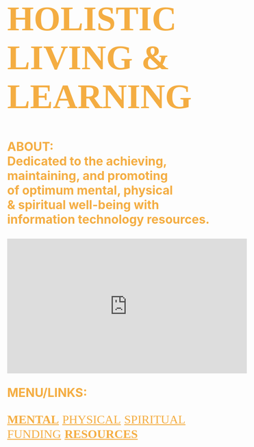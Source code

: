 <!DOCTYPE html>
<html lang="us-en">
	<head>
		<meta charset="UTF-8">
	</head>
	<body style="background-image:url(https://i.ytimg.com/vi/PYFiPerugzA/hqdefault.jpg);
		background-repeat:no-repeat;
		background-size:cover;
		background-position: center center;">
		<h1 style="font-family:serif;font-size:80px;color:#f4ad42;">
			HOLISTIC LIVING & LEARNING
                </h1>
		<p style="font-weight:bold;font-size:28px;color:#f4ad42;">
			ABOUT:<br>
	                Dedicated to the achieving,<br>
			maintaining, and promoting<br> 
			of optimum mental, physical<br>
			& spiritual well-being with<br> 
			information technology resources.
		</p>
		<iframe width="560" height="315" 
			src="https://www.youtube.com/embed/I2fsYFzQ3Sk" 
			frameborder="0" allowfullscreen>
		</iframe>
		<br>
		<p style="color:#f4ad42;font-size:28px;font-weight:bold;">
			MENU/LINKS:
		</p>
		<nav style="font-size:28px;">
			<a style="font-family:serif;font-weight:bold;color:#f4ad42;text-decoration:underline" 
			href="http://www.mooc-list.com/" target="_blank">MENTAL</a>
			<a style="font-family:serif;font-weight-bold;color:#f4ad42;text-decoration:underline" 								href="http://www.webmd.com/" target="_blank">PHYSICAL</a>
			<a style="font-family:serif;font-weight-bold;color:#f4ad42;text-decoration:underline" 								href="http://www.plotinus.com/" target="_blank">SPIRITUAL</a>
			<a style="font-family:serif;font-weight-bold;color:#f4ad42;text-decoration:underline" 								href="https://www.indiegogo.com/#/picks_for_you" target="_blank">FUNDING</a>
			<a style="font-family:serif;font-weight:bold;color:#f4ad42;text-decoration:underline" 								href="http://en.wikipedia.org/wiki/Main_Page"target="_blank">RESOURCES</a>
		</nav>
	</body>
</html>

